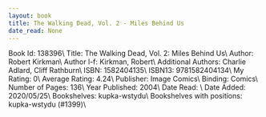 ```yaml
---
layout: book
title: The Walking Dead, Vol. 2 - Miles Behind Us
date_read: None
---
```


Book Id: 138396\ 
Title: The Walking Dead, Vol. 2: Miles Behind Us\ 
Author: Robert Kirkman\ 
Author l-f: Kirkman, Robert\ 
Additional Authors: Charlie Adlard, Cliff Rathburn\ 
ISBN: 1582404135\ 
ISBN13: 9781582404134\ 
My Rating: 0\ 
Average Rating: 4.24\ 
Publisher: Image Comics\ 
Binding: Comics\ 
Number of Pages: 136\ 
Year Published: 2004\ 
Date Read: \ 
Date Added: 2020/05/25\ 
Bookshelves: kupka-wstydu\ 
Bookshelves with positions: kupka-wstydu (#1399)\ 

